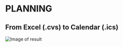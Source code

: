 # PLANNING
## From Excel (.cvs) to Calendar (.ics)

![Image of result](https://user-images.githubusercontent.com/6886116/55955811-b1bcc680-5c62-11e9-994d-ddaf95a566ee.jpg)
